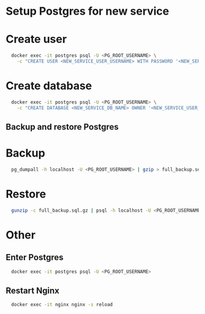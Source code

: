 # Setup Postgres for new service

# Create user

```zsh
  docker exec -it postgres psql -U <PG_ROOT_USERNAME> \
    -c "CREATE USER <NEW_SERVICE_USER_USERNAME> WITH PASSWORD '<NEW_SERVICE_USER_PASSWORD>';"
```

# Create database

```zsh
  docker exec -it postgres psql -U <PG_ROOT_USERNAME> \
    -c "CREATE DATABASE <NEW_SERVICE_DB_NAME> OWNER '<NEW_SERVICE_USER_USERNAME>';"
```

## Backup and restore Postgres

# Backup

```zsh
  pg_dumpall -h localhost -U <PG_ROOT_USERNAME> | gzip > full_backup.sql.gz
```

# Restore

```zsh
  gunzip -c full_backup.sql.gz | psql -h localhost -U <PG_ROOT_USERNAME> -f - <PG_ROOT_DB_NAME>
```

# Other

## Enter Postgres

```zsh
  docker exec -it postgres psql -U <PG_ROOT_USERNAME>
```

## Restart Nginx

```zsh
  docker exec -it nginx nginx -s reload
```
